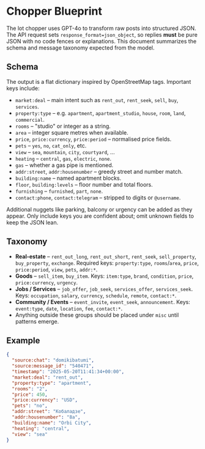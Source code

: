 # Chopper Blueprint

The lot chopper uses GPT-4o to transform raw posts into structured JSON. The
API request sets `response_format=json_object`, so replies **must** be pure JSON
with no code fences or explanations.  This document summarizes the schema and
message taxonomy expected from the model.

## Schema
The output is a flat dictionary inspired by OpenStreetMap tags. Important keys include:

- `market:deal` – main intent such as `rent_out`, `rent_seek`, `sell`, `buy`, `services`.
- `property:type` – e.g. `apartment`, `apartment_studio`, `house`, `room`, `land`, `commercial`.
- `rooms` – "studio" or integer as a string.
- `area` – integer square metres when available.
- `price`, `price:currency`, `price:period` – normalised price fields.
- `pets` – `yes`, `no`, `cat_only`, etc.
- `view` – `sea`, `mountain`, `city`, `courtyard`, ...
- `heating` – `central`, `gas`, `electric`, `none`.
- `gas` – whether a gas pipe is mentioned.
- `addr:street`, `addr:housenumber` – greedy street and number match.
- `building:name` – named apartment blocks.
- `floor`, `building:levels` – floor number and total floors.
- `furnishing` – `furnished`, `part`, `none`.
- `contact:phone`, `contact:telegram` – stripped to digits or `@username`.

Additional nuggets like parking, balcony or urgency can be added as they appear. Only include keys you are confident about; omit unknown fields to keep the JSON lean.

## Taxonomy
- **Real-estate** – `rent_out_long`, `rent_out_short`, `rent_seek`, `sell_property`, `buy_property`, `exchange`.
  Required keys: `property:type`, `rooms`/`area`, `price`, `price:period`, `view`, `pets`, `addr:*`.
- **Goods** – `sell_item`, `buy_item`.
  Keys: `item:type`, `brand`, `condition`, `price`, `price:currency`, `urgency`.
- **Jobs / Services** – `job_offer`, `job_seek`, `services_offer`, `services_seek`.
  Keys: `occupation`, `salary`, `currency`, `schedule`, `remote`, `contact:*`.
- **Community / Events** – `event_invite`, `event_seek`, `announcement`.
  Keys: `event:type`, `date`, `location`, `fee`, `contact:*`.
- Anything outside these groups should be placed under `misc` until patterns emerge.

## Example
```json
{
  "source:chat": "domikibatumi",
  "source:message_id": "540471",
  "timestamp": "2025-05-20T11:41:34+00:00",
  "market:deal": "rent_out",
  "property:type": "apartment",
  "rooms": "2",
  "price": 450,
  "price:currency": "USD",
  "pets": "no",
  "addr:street": "Кобаладзе",
  "addr:housenumber": "8а",
  "building:name": "Orbi City",
  "heating": "central",
  "view": "sea"
}
```
